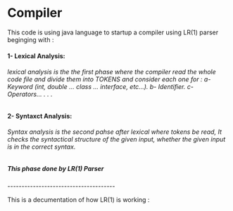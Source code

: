 # Compiler
<html>
<p> This code is using java language to startup a compiler using LR(1) parser beginging with :</p>
  <h4> 1- Lexical Analysis:</h4> 
  <h6>
  lexical analysis is the the first phase where the compiler read the whole code file and divide them into TOKENS and consider each one for :
    a- Keyword (int, double ... class ... interface, etc...).
    b- Identifier.
    c- Operators...
    .
    .
    .
  </h6>
<h4> 2- Syntaxct Analysis: </h4>
  
  <h6>
      Syntax analysis is the second pahse after lexical where tokens be read, It checks the syntactical structure of the given input, whether the given input is in the correct syntax.
  </h6> 
  
  <h5> This phase done by LR(1) Parser</h5>
  <p>--------------------------------------</p>
  <p>This is a decumentation of how LR(1) is working :</p>
     <a href="http://www.cs.ecu.edu/karl/5220/spr16/Notes/Bottom-up/lr1.html"></a>

</html>
